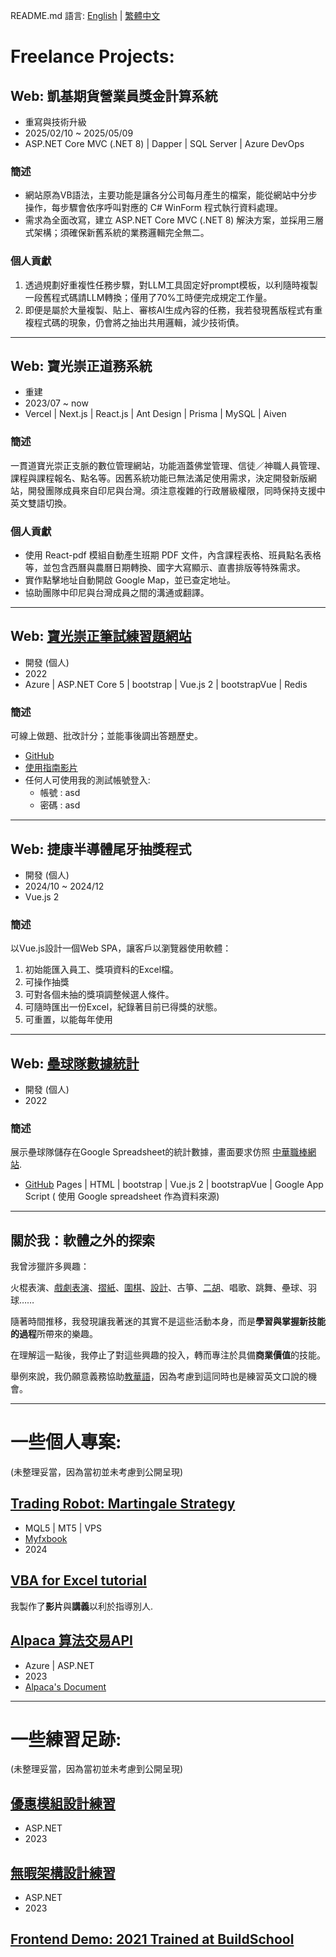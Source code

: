 README.md 語言: [English](README.md) | [繁體中文](README.zh-tw.md)

# Freelance Projects:
## Web: 凱基期貨營業員獎金計算系統
- 重寫與技術升級
- 2025/02/10 ~ 2025/05/09
- ASP.NET Core MVC (.NET 8) | Dapper | SQL Server | Azure DevOps

###  簡述
- 網站原為VB語法，主要功能是讓各分公司每月產生的檔案，能從網站中分步操作，每步驟會依序呼叫對應的 C# WinForm 程式執行資料處理。
- 需求為全面改寫，建立 ASP.NET Core MVC (.NET 8) 解決方案，並採用三層式架構；須確保新舊系統的業務邏輯完全無二。

### 個人貢獻
1. 透過規劃好重複性任務步驟，對LLM工具固定好prompt模板，以利隨時複製一段舊程式碼請LLM轉換；僅用了70%工時便完成規定工作量。
2. 即便是屬於大量複製、貼上、審核AI生成內容的任務，我若發現舊版程式有重複程式碼的現象，仍會將之抽出共用邏輯，減少技術債。


---
## Web: 寶光崇正道務系統
- 重建
- 2023/07 ~ now
- Vercel | Next.js | React.js | Ant Design | Prisma | MySQL | Aiven
###  簡述
一貫道寶光崇正支脈的數位管理網站，功能涵蓋佛堂管理、信徒／神職人員管理、課程與課程報名、點名等。因舊系統功能已無法滿足使用需求，決定開發新版網站，開發團隊成員來自印尼與台灣。須注意複雜的行政層級權限，同時保持支援中英文雙語切換。

### 個人貢獻
- 使用 React-pdf 模組自動產生班期 PDF 文件，內含課程表格、班員點名表格等，並包含西曆與農曆日期轉換、國字大寫顯示、直書排版等特殊需求。
- 實作點擊地址自動開啟 Google Map，並已查定地址。
- 協助團隊中印尼與台灣成員之間的溝通或翻譯。


---
## Web: [寶光崇正筆試練習題網站](https://scriptureexercise.azurewebsites.net/) 
- 開發 (個人)
- 2022
- Azure | ASP.NET Core 5 | bootstrap | Vue.js 2 | bootstrapVue | Redis

###  簡述
可線上做題、批改計分；並能事後調出答題歷史。

- [GitHub](https://github.com/redgrandfa/ScriptureExercise)
- [使用指南影片](https://www.youtube.com/watch?v=JJjL_keZUFo&ab_channel=%E6%B4%AA%E5%81%89%E8%BB%92)
- 任何人可使用我的測試帳號登入:
    - 帳號 : asd
    - 密碼 : asd

---
## Web: 捷康半導體尾牙抽獎程式
- 開發 (個人)
- 2024/10 ~ 2024/12
- Vue.js 2

### 簡述
以Vue.js設計一個Web SPA，讓客戶以瀏覽器使用軟體：
1. 初始能匯入員工、獎項資料的Excel檔。
2. 可操作抽獎
3. 可對各個未抽的獎項調整候選人條件。
4. 可隨時匯出一份Excel，紀錄著目前已得獎的狀態。
5. 可重置，以能每年使用

---
## Web: [壘球隊數據統計](https://redgrandfa.github.io/xiandesoftball/) 
- 開發 (個人)
- 2022

### 簡述 
展示壘球隊儲存在Google Spreadsheet的統計數據，畫面要求仿照 [中華職棒網站](https://www.cpbl.com.tw/stats/recordall).
- [GitHub](https://github.com/redgrandfa/RedGrandfa.github.io/tree/main/xiandesoftball) Pages | HTML | bootstrap | Vue.js 2 | bootstrapVue | Google App Script ( 使用 Google spreadsheet 作為資料來源)



---
## 關於我：軟體之外的探索

我曾涉獵許多興趣：

火棍表演、[戲劇表演](https://drive.google.com/file/d/1Bwy9rQ6tusmXfLpL0R30lDwbj4m3Gv-e/view?usp=drive_link)、[摺紙](https://drive.google.com/drive/folders/1_e04aC_YPPEhhSFnIHXKWcmz4O656Wgg?usp=drive_link)、[圍棋](https://drive.google.com/file/d/15q12S1vV9KNg8uVRdXABiaBtyfTwAkwG/view?usp=drive_link)、[設計](https://drive.google.com/drive/folders/1U9IurrF0aCdTK-oYog5H6IBdUfRalTUb?usp=drive_link)、古箏、[二胡](https://drive.google.com/file/d/1sUCGbYHCuxEbKwKSG15_mfXMmCWvR2S6/view?usp=drive_link)、唱歌、跳舞、壘球、羽球……

隨著時間推移，我發現讓我著迷的其實不是這些活動本身，而是**學習與掌握新技能的過程**所帶來的樂趣。

在理解這一點後，我停止了對這些興趣的投入，轉而專注於具備**商業價值**的技能。

舉例來說，我仍願意義務協助[教華語](https://drive.google.com/drive/folders/1q_sKjO6Jxbzx1ACShD9yIg2r2en9v7b1)，因為考慮到這同時也是練習英文口說的機會。


---

# 一些個人專案: 
(未整理妥當，因為當初並未考慮到公開呈現)

##  [Trading Robot: Martingale Strategy](https://github.com/redgrandfa/MQL5_share/tree/main/)
- MQL5 | MT5 | VPS 
- [Myfxbook](https://www.myfxbook.com/members/weiyen/ea-hungreal/10634035/)
- 2024

## [VBA for Excel tutorial](https://drive.google.com/drive/folders/1NgxV3xB1yXt76bGfziDPrDIkiBm0eOn0?usp=drive_link)
我製作了**影片**與**講義**以利於指導別人.

## [Alpaca 算法交易API](https://github.com/redgrandfa/ReBalnaceBot)
- Azure | ASP.NET
- 2023
- [Alpaca's Document](https://docs.alpaca.markets/docs/getting-started)

---

# 一些練習足跡: 
(未整理妥當，因為當初並未考慮到公開呈現)
## [優惠模組設計練習](https://github.com/redgrandfa/Discount-Module_Design-Practice/tree/main/Lib)
- ASP.NET
- 2023

## [無暇架構設計練習](https://github.com/redgrandfa/Design-Notes/tree/main/Architecture/CleanArch)
- ASP.NET
- 2023


## [Frontend Demo: 2021 Trained at BuildSchool](https://github.com/redgrandfa/RedGrandfa.github.io/tree/main/Frontend%20Training%20Demo)